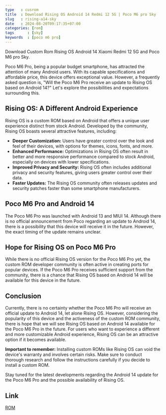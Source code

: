 ```yaml
---
type   : cusrom
title  : Download Rising OS Android 14 Redmi 12 5G | Poco M6 pro Sky
slug   : rising-a14-sky
date   : 2024-08-20T09:17:35+07:00
categories: [rom]
tags      : [sky]
keywords  : [poco m6 pro]
---
```


Download Custom Rom Rising OS Android 14 Xiaomi Redmi 12 5G and Poco M6 pro Sky.

Poco M6 Pro, being a popular budget smartphone, has attracted the attention of many Android users. With its capable specifications and affordable price, this device offers exceptional value. However, a frequently asked question is, "Will the Poco M6 Pro receive an update to Rising OS based on Android 14?" Let's explore the possibilities and expectations surrounding this.

## Rising OS: A Different Android Experience

Rising OS is a custom ROM based on Android that offers a unique user experience distinct from stock Android. Developed by the community, Rising OS boasts several attractive features, including:

* **Deeper Customization:** Users have greater control over the look and feel of their devices, with options for themes, icons, fonts, and more.
* **Enhanced Performance:** Optimizations in Rising OS often result in better and more responsive performance compared to stock Android, especially on devices with lower specifications.
* **Improved Privacy and Security:** Rising OS often includes additional privacy and security features, giving users greater control over their data.
* **Faster Updates:** The Rising OS community often releases updates and security patches faster than some smartphone manufacturers.

## Poco M6 Pro and Android 14

The Poco M6 Pro was launched with Android 13 and MIUI 14. Although there is no official announcement from Poco regarding an update to Android 14, there is a possibility that this device will receive it in the future. However, the exact timing of the update remains unclear.

## Hope for Rising OS on Poco M6 Pro

While there is no official Rising OS version for the Poco M6 Pro yet, the custom ROM developer community is often active in creating ports for popular devices. If the Poco M6 Pro receives sufficient support from the community, there is a chance that Rising OS based on Android 14 will be available for this device in the future.

## Conclusion

Currently, there is no certainty whether the Poco M6 Pro will receive an official update to Android 14, let alone Rising OS. However, considering the popularity of this device and the activeness of the custom ROM community, there is hope that we will see Rising OS based on Android 14 available for the Poco M6 Pro in the future. For users who want to experience a different and more customizable Android experience, Rising OS can be an attractive option if it becomes available.

**Important to remember:** Installing custom ROMs like Rising OS can void the device's warranty and involves certain risks. Make sure to conduct thorough research and follow the instructions carefully if you decide to install a custom ROM.

Stay tuned for the latest developments regarding the Android 14 update for the Poco M6 Pro and the possible availability of Rising OS. 


## Link
[ROM](https://sourceforge.net/projects/risingos-official/files/4.x/)


